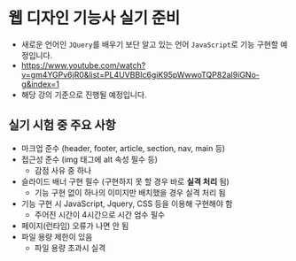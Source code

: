 # 웹 디자인 기능사 실기 준비
- 새로운 언어인 `JQuery`를 배우기 보단 알고 있는 언어 `JavaScript`로 기능 구현할 예정입니다.
- https://www.youtube.com/watch?v=gm4YGPv6jR0&list=PL4UVBBIc6giK95pWwwoTQP82aI9iGNo-g&index=1
- 해당 강의 기준으로 진행될 예정입니다.

## 실기 시험 중 주요 사항
- 마크업 준수 (header, footer, article, section, nav, main 등)
- 접근성 준수 (img 태그에 alt 속성 필수 등)
  - 감점 사유 중 하나 
- 슬라이드 배너 구현 필수 (구현하지 못 할 경우 바로 **실격 처리** 됨)
  - 기능 구현 없이 하나의 이미지만 배치했을 경우 실격 처리 됨
- 기능 구현 시 JavaScript, Jquery, CSS 등을 이용해 구현해야 함
  - 주어진 시간이 4시간으로 시간 엄수 필수 
- 페이지(런타임) 오류가 나면 안 됨 
- 파일 용량 제한이 있음
  - 파일 용량 초과시 실격 
